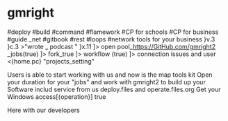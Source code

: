 # gmright
#deploy
#build 
#command
#flamework
#CP for schools
#CP for business 
#guide _net
#gitbook 
#rest 
#loops
#network tools for your business 
}v.3
}c.3
      >"wrote _ podcast "
}x.11
]> open pool_https://GitHub.com/gmright2 _jobs(true)
]> fork_true
]> workflow (true)
]> connection issues and user <{home.pc} "projects_setting"


Users is able to start working with us and now is the map tools kit 
Open your duration for your "jobs" and work with gmright2 to build up your 
Software includ service from us deploy.files and operate.files.org
Get your Windows access[{operation}] true


Here with our developers 
